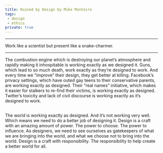 ```yaml
---
title: Ruined by Design by Mike Monteiro
tags: 
 - design
 - ethics
private: true
---
```


<Bookmark url='https://ruinedby.design/' />

---

<Quote source='Mike Monteiro, Ruined by Design'>
  Work like a scientist but present like a snake-charmer.
</Quote>

---

<Quote source='Mike Monteiro, Ruined by Design'>
  The combustion engine which is destroying our planet’s atmosphere and rapidly making it inhospitable is working exactly as we designed it. Guns, which lead to so much death, work exactly as they’re designed to work. And every time we “improve” their design, they get better at killing. Facebook’s privacy settings, which have outed gay teens to their conservative parents, are working exactly as designed. Their “real names” initiative, which makes it easier for stalkers to re-find their victims, is working exactly as designed. Twitter’s toxicity and lack of civil discourse is working exactly as it’s designed to work.<br /><br />
  
  The world is working exactly as designed. And it’s not working very well. Which means we need to do a better job of designing it. Design is a craft with an amazing amount of power. The power to choose. The power to influence. As designers, we need to see ourselves as gatekeepers of what we are bringing into the world, and what we choose not to bring into the world. Design is a craft with responsibility. The responsibility to help create a better world for all.
</Quote>